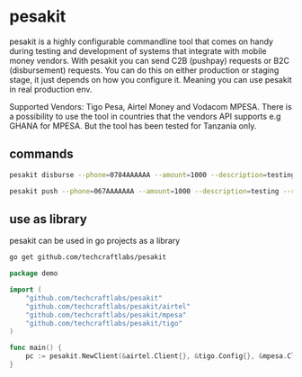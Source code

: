 # pesakit
pesakit is a highly configurable commandline tool that comes on handy during testing and
development of systems that integrate with mobile money vendors. With pesakit you can send
C2B (pushpay) requests or B2C (disbursement) requests. You can do this on either production
or staging stage, it just depends on how you configure it. Meaning you can use pesakit in
real production env.


Supported Vendors: Tigo Pesa, Airtel Money and Vodacom MPESA. There is a possibility to use
the tool in countries that the vendors API supports e.g GHANA for MPESA. But the tool has been
tested for Tanzania only.

## commands
```bash
pesakit disburse --phone=0784AAAAAA --amount=1000 --description=testing --id=BAGATATSVSNSUXNJ  
```

```bash
pesakit push --phone=067AAAAAAA --amount=1000 --description=testing --reference=BAGATATSVSNSUXNJ    
```

## use as library
pesakit can be used in go projects as a library

```bash
go get github.com/techcraftlabs/pesakit
```

```go
package demo

import (
	"github.com/techcraftlabs/pesakit"
	"github.com/techcraftlabs/pesakit/airtel"
	"github.com/techcraftlabs/pesakit/mpesa"
	"github.com/techcraftlabs/pesakit/tigo"
)

func main() {
	pc := pesakit.NewClient(&airtel.Client{}, &tigo.Config{}, &mpesa.Client{})
}


```
